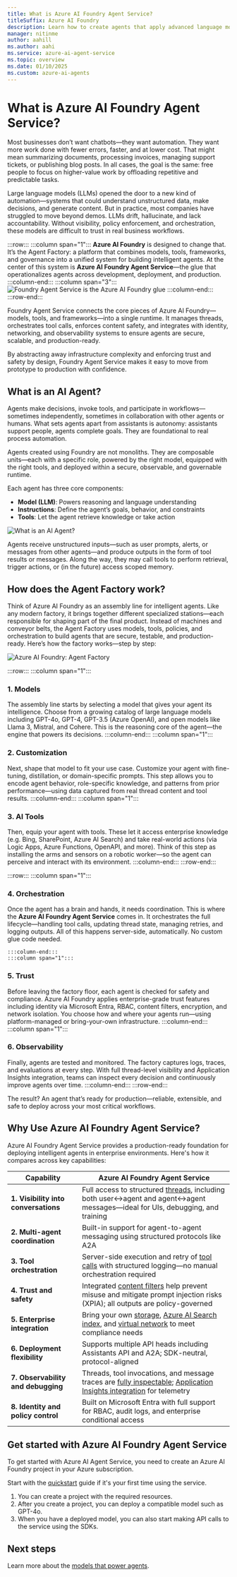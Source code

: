 ```yaml
---
title: What is Azure AI Foundry Agent Service?
titleSuffix: Azure AI Foundry
description: Learn how to create agents that apply advanced language models for workflow automation.
manager: nitinme
author: aahill
ms.author: aahi
ms.service: azure-ai-agent-service
ms.topic: overview
ms.date: 01/10/2025
ms.custom: azure-ai-agents
---
```



# What is Azure AI Foundry Agent Service?

Most businesses don’t want chatbots—they want automation. They want more work done with fewer errors, faster, and at lower cost. That might mean summarizing documents, processing invoices, managing support tickets, or publishing blog posts. In all cases, the goal is the same: free people to focus on higher-value work by offloading repetitive and predictable tasks.

Large language models (LLMs) opened the door to a new kind of automation—systems that could understand unstructured data, make decisions, and generate content. But in practice, most companies have struggled to move beyond demos. LLMs drift, hallucinate, and lack accountability. Without visibility, policy enforcement, and orchestration, these models are difficult to trust in real business workflows.

:::row:::
    :::column span="1":::
**Azure AI Foundry** is designed to change that. It’s the Agent Factory: a platform that combines models, tools, frameworks, and governance into a unified system for building intelligent agents. At the center of this system is **Azure AI Foundry Agent Service**—the glue that operationalizes agents across development, deployment, and production.
    :::column-end:::
    :::column span="3":::
![Foundry Agent Service is the Azure AI Foundry glue](./media/agent-service-the-glue.png)
    :::column-end:::
:::row-end:::

Foundry Agent Service connects the core pieces of Azure AI Foundry—models, tools, and frameworks—into a single runtime. It manages threads, orchestrates tool calls, enforces content safety, and integrates with identity, networking, and observability systems to ensure agents are secure, scalable, and production-ready.

By abstracting away infrastructure complexity and enforcing trust and safety by design, Foundry Agent Service makes it easy to move from prototype to production with confidence.

## What is an AI Agent?

Agents make decisions, invoke tools, and participate in workflows—sometimes independently, sometimes in collaboration with other agents or humans. What sets agents apart from assistants is autonomy: assistants support people, agents complete goals. They are foundational to real process automation.

Agents created using Foundry are not monoliths. They are composable units—each with a specific role, powered by the right model, equipped with the right tools, and deployed within a secure, observable, and governable runtime.

Each agent has three core components:
- **Model (LLM)**: Powers reasoning and language understanding
- **Instructions**: Define the agent’s goals, behavior, and constraints
- **Tools**: Let the agent retrieve knowledge or take action

![What is an AI Agent?](./media/what-is-an-agent.png)

Agents receive unstructured inputs—such as user prompts, alerts, or messages from other agents—and produce outputs in the form of tool results or messages. Along the way, they may call tools to perform retrieval, trigger actions, or (in the future) access scoped memory.


## How does the Agent Factory work?

Think of Azure AI Foundry as an assembly line for intelligent agents. Like any modern factory, it brings together different specialized stations—each responsible for shaping part of the final product. Instead of machines and conveyor belts, the Agent Factory uses models, tools, policies, and orchestration to build agents that are secure, testable, and production-ready. Here’s how the factory works—step by step:

![Azure AI Foundry: Agent Factory](./media/agent-factory.png)


:::row:::
    :::column span="1":::
### 1. Models

The assembly line starts by selecting a model that gives your agent its intelligence. Choose from a growing catalog of large language models including GPT-4o, GPT-4, GPT-3.5 (Azure OpenAI), and open models like Llama 3, Mistral, and Cohere. This is the reasoning core of the agent—the engine that powers its decisions.
    :::column-end:::
    :::column span="1":::
### 2. Customization

Next, shape that model to fit your use case. Customize your agent with fine-tuning, distillation, or domain-specific prompts. This step allows you to encode agent behavior, role-specific knowledge, and patterns from prior performance—using data captured from real thread content and tool results.
    :::column-end:::
    :::column span="1":::
### 3. AI Tools

Then, equip your agent with tools. These let it access enterprise knowledge (e.g. Bing, SharePoint, Azure AI Search) and take real-world actions (via Logic Apps, Azure Functions, OpenAPI, and more). Think of this step as installing the arms and sensors on a robotic worker—so the agent can perceive and interact with its environment.
    :::column-end:::
:::row-end:::

:::row:::
    :::column span="1":::
### 4. Orchestration

Once the agent has a brain and hands, it needs coordination. This is where the **Azure AI Foundry Agent Service** comes in. It orchestrates the full lifecycle—handling tool calls, updating thread state, managing retries, and logging outputs. All of this happens server-side, automatically. No custom glue code needed.

    :::column-end:::
    :::column span="1":::
### 5. Trust

Before leaving the factory floor, each agent is checked for safety and compliance. Azure AI Foundry applies enterprise-grade trust features including identity via Microsoft Entra, RBAC, content filters, encryption, and network isolation. You choose how and where your agents run—using platform-managed or bring-your-own infrastructure.
    :::column-end:::
    :::column span="1":::
### 6. Observability

Finally, agents are tested and monitored. The factory captures logs, traces, and evaluations at every step. With full thread-level visibility and Application Insights integration, teams can inspect every decision and continuously improve agents over time.
    :::column-end:::
:::row-end:::

The result? An agent that’s ready for production—reliable, extensible, and safe to deploy across your most critical workflows.

## Why Use Azure AI Foundry Agent Service?

Azure AI Foundry Agent Service provides a production-ready foundation for deploying intelligent agents in enterprise environments. Here's how it compares across key capabilities:

| Capability | Azure AI Foundry Agent Service | 
|------------|--------------------------------|
| **1. Visibility into conversations** | Full access to structured [threads](./concepts/threads-runs-messages.md#threads), including both user↔agent and agent↔agent messages—ideal for UIs, debugging, and training |
| **2. Multi-agent coordination** | Built-in support for agent-to-agent messaging using structured protocols like A2A |
| **3. Tool orchestration** | Server-side execution and retry of [tool calls](./how-to/tools/overview.md) with structured logging—no manual orchestration required |
| **4. Trust and safety** | Integrated [content filters](../openai/how-to/content-filters.md) help prevent misuse and mitigate prompt injection risks (XPIA); all outputs are policy-governed |
| **5. Enterprise integration** | Bring your own [storage](./how-to/use-your-own-resources.md#use-an-existing-azure-cosmos-db-for-nosql-account-for-thread-storage), [Azure AI Search index](./how-to/use-your-own-resources.md#use-an-existing-azure-ai-search-resource), and [virtual network](./how-to/virtual-networks.md) to meet compliance needs |
| **6. Deployment flexibility** | Supports multiple API heads including Assistants API and A2A; SDK-neutral, protocol-aligned |
| **7. Observability and debugging** | Threads, tool invocations, and message traces are [fully inspectable](./concepts/tracing.md); [Application Insights integration](./how-to/metrics.md) for telemetry |
| **8. Identity and policy control** | Built on Microsoft Entra with full support for RBAC, audit logs, and enterprise conditional access |

## Get started with Azure AI Foundry Agent Service

To get started with Azure AI Agent Service, you need to create an Azure AI Foundry project in your Azure subscription. 

Start with the [quickstart](./quickstart.md) guide if it's your first time using the service.
1. You can create a project with the required resources. 
1. After you create a project, you can deploy a compatible model such as GPT-4o.
1. When you have a deployed model, you can also start making API calls to the service using the SDKs.


## Next steps

Learn more about the [models that power agents](./concepts/model-region-support.md).